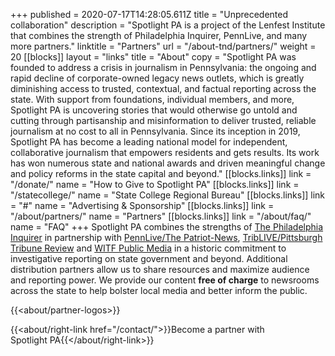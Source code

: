 +++
published = 2020-07-17T14:28:05.611Z
title = "Unprecedented collaboration"
description = "Spotlight PA is a project of the Lenfest Institute that combines the strength of Philadelphia Inquirer, PennLive, and many more partners."
linktitle = "Partners"
url = "/about-tnd/partners/"
weight = 20
[[blocks]]
layout = "links"
title = "About"
copy = "Spotlight PA was founded to address a crisis in journalism in Pennsylvania: the ongoing and rapid decline of corporate-owned legacy news outlets, which is greatly diminishing access to trusted, contextual, and factual reporting across the state. With support from foundations, individual members, and more, Spotlight PA is uncovering stories that would otherwise go untold and cutting through partisanship and misinformation to deliver trusted, reliable journalism at no cost to all in Pennsylvania. Since its inception in 2019, Spotlight PA has become a leading national model for independent, collaborative journalism that empowers residents and gets results. Its work has won numerous state and national awards and driven meaningful change and policy reforms in the state capital and beyond."
[[blocks.links]]
link = "/donate/"
name = "How to Give to Spotlight PA"
[[blocks.links]]
link = "/statecollege/"
name = "State College Regional Bureau"
[[blocks.links]]
link = "#"
name = "Advertising & Sponsorship"
[[blocks.links]]
link = "/about/partners/"
name = "Partners"
[[blocks.links]]
link = "/about/faq/"
name = "FAQ"
+++
Spotlight PA combines the strengths of [The Philadelphia Inquirer](https://www.inquirer.com) in partnership with [PennLive/The Patriot-News](https://www.pennlive.com), [TribLIVE/Pittsburgh Tribune Review](https://www.triblive.com) and [WITF Public Media](https://www.witf.org) in a historic commitment to investigative reporting on state government and beyond. Additional distribution partners allow us to share resources and maximize audience and reporting power. We provide our content **free of charge** to newsrooms across the state to help bolster local media and better inform the public.

{{<about/partner-logos>}}

{{<about/right-link href="/contact/">}}Become a partner with Spotlight PA{{</about/right-link>}}
